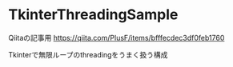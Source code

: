 # TkinterThreadingSample
Qiitaの記事用
https://qiita.com/PlusF/items/bfffecdec3df0feb1760

Tkinterで無限ループのthreadingをうまく扱う構成
